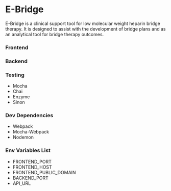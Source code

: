 # E-Bridge
E-Bridge is a clinical support tool for low molecular weight heparin bridge therapy. It is designed to assist with the development of bridge plans and as an analytical tool for bridge therapy outcomes.

### Frontend

### Backend

### Testing
* Mocha
* Chai
* Enzyme
* Sinon

### Dev Dependencies
* Webpack
* Mocha-Webpack
* Nodemon

### Env Variables List
* FRONTEND_PORT
* FRONTEND_HOST
* FRONTEND_PUBLIC_DOMAIN
* BACKEND_PORT
* API_URL
